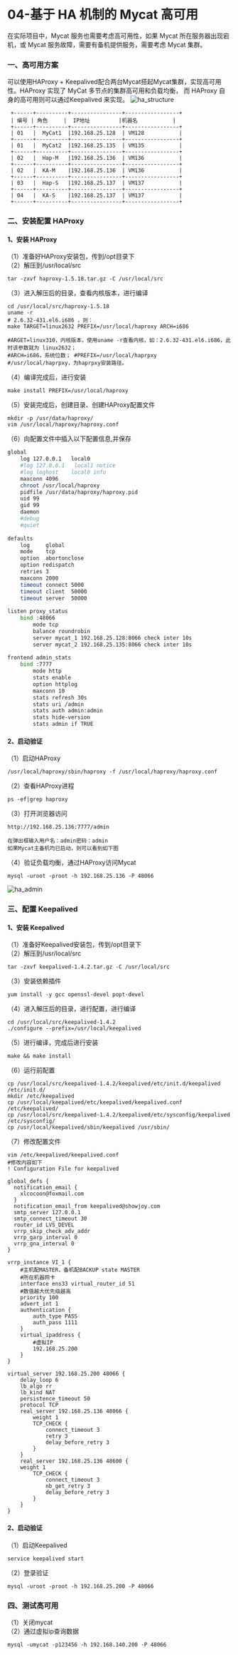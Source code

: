 # 04-基于 HA 机制的 Mycat 高可用

在实际项目中，Mycat 服务也需要考虑高可用性，如果 Mycat 所在服务器出现宕机，或 Mycat 服务故障，需要有备机提供服务，需要考虑 Mycat 集群。 

### 一、高可用方案
可以使用HAProxy + Keepalived配合两台Mycat搭起Mycat集群，实现高可用性。HAProxy 实现了 MyCat 多节点的集群高可用和负载均衡， 而 HAProxy 自身的高可用则可以通过Keepalived 来实现。 
![ha_structure](./images/ha_structure.png)

```
 +------+----------+----------------+-----------------+
 | 编号 | 角色     |  IP地址         |机器名           |
 +------+----------+----------------+-----------------+
 | 01   |  MyCat1  |192.168.25.128  | VM128           |
 +------+----------+----------------+-----------------+
 | 01   |  MyCat2  |192.168.25.135  | VM135           |
 +------+----------+----------------+-----------------+
 | 02   |  Hap-M   |192.168.25.136  | VM136           |
 +------+----------+----------------+-----------------+
 | 02   |  KA-M    |192.168.25.136  | VM136           |
 +------+----------+----------------+-----------------+
 | 03   |  Hap-S   |192.168.25.137  | VM137           |
 +------+----------+----------------+-----------------+
 | 04   |  KA-S    |192.168.25.137  | VM137           |
 +------+----------+----------------+-----------------+
```

### 二、安装配置 HAProxy 
#### 1、安装 HAProxy 
（1）准备好HAProxy安装包，传到/opt目录下   
（2）解压到/usr/local/src 
```
tar -zxvf haproxy-1.5.18.tar.gz -C /usr/local/src 
```
（3）进入解压后的目录，查看内核版本，进行编译   
```
cd /usr/local/src/haproxy-1.5.18   
uname -r   
# 2.6.32-431.el6.i686 ，则：
make TARGET=linux2632 PREFIX=/usr/local/haproxy ARCH=i686 

#ARGET=linux310，内核版本，使用uname -r查看内核，如：2.6.32-431.el6.i686，此时该参数就为 linux2632；
#ARCH=i686，系统位数； #PREFIX=/usr/local/haprpxy 
#/usr/local/haprpxy，为haprpxy安装路径。 
```
（4）编译完成后，进行安装 
```
make install PREFIX=/usr/local/haproxy  
```
（5）安装完成后，创建目录、创建HAProxy配置文件 
```
mkdir -p /usr/data/haproxy/ 
vim /usr/local/haproxy/haproxy.conf 
```
（6）向配置文件中插入以下配置信息,并保存 
``` bash
global         
    log 127.0.0.1   local0         
    #log 127.0.0.1   local1 notice         
    #log loghost    local0 info         
    maxconn 4096         
    chroot /usr/local/haproxy         
    pidfile /usr/data/haproxy/haproxy.pid         
    uid 99         
    gid 99         
    daemon         
    #debug         
    #quiet 
    
defaults       
	log     global 
	mode    tcp     
	option  abortonclose     
	option redispatch      
	retries 3      
	maxconn 2000    
	timeout connect 5000    
	timeout client  50000   
	timeout server  50000     
	
listen proxy_status 
	bind :48066       
		mode tcp         
		balance roundrobin   
		server mycat_1 192.168.25.128:8066 check inter 10s      
		server mycat_2 192.168.25.135:8066 check inter 10s 
 
frontend admin_stats 
	bind :7777       
		mode http       
		stats enable        
		option httplog        
		maxconn 10        
		stats refresh 30s   
		stats uri /admin      
		stats auth admin:admin   
		stats hide-version       
		stats admin if TRUE 	
```

#### 2、启动验证 
（1）启动HAProxy 
```
/usr/local/haproxy/sbin/haproxy -f /usr/local/haproxy/haproxy.conf 
```
（2）查看HAProxy进程 
```
ps -ef|grep haproxy 
```
（3）打开浏览器访问 
```
http://192.168.25.136:7777/admin 

在弹出框输入用户名：admin密码：admin 
如果Mycat主备机均已启动，则可以看到如下图 
```
（4）验证负载均衡，通过HAProxy访问Mycat 
```
mysql -uroot -proot -h 192.168.25.136 -P 48066 
```
![ha_admin](./images/ha_admin.png)


### 三、配置 Keepalived  
#### 1、安装 Keepalived 
（1）准备好Keepalived安装包，传到/opt目录下   
（2）解压到/usr/local/src 
```
tar -zxvf keepalived-1.4.2.tar.gz -C /usr/local/src 
```
（3）安装依赖插件 
```
yum install -y gcc openssl-devel popt-devel 
```
（4）进入解压后的目录，进行配置，进行编译
```
cd /usr/local/src/keepalived-1.4.2 
./configure --prefix=/usr/local/keepalived 
```
（5）进行编译，完成后进行安装 
```
make && make install 
```
（6）运行前配置 
```
cp /usr/local/src/keepalived-1.4.2/keepalived/etc/init.d/keepalived /etc/init.d/ 
mkdir /etc/keepalived 
cp /usr/local/keepalived/etc/keepalived/keepalived.conf /etc/keepalived/ 
cp /usr/local/src/keepalived-1.4.2/keepalived/etc/sysconfig/keepalived /etc/sysconfig/ 
cp /usr/local/keepalived/sbin/keepalived /usr/sbin/ 
```
（7）修改配置文件 
```
vim /etc/keepalived/keepalived.conf 
#修改内容如下 
! Configuration File for keepalived 
 
global_defs {  
  notification_email {  
	xlcocoon@foxmail.com   
  }    
  notification_email_from keepalived@showjoy.com   
  smtp_server 127.0.0.1  
  smtp_connect_timeout 30  
  router_id LVS_DEVEL   
  vrrp_skip_check_adv_addr  
  vrrp_garp_interval 0 
  vrrp_gna_interval 0 
} 
 
vrrp_instance VI_1 { 
    #主机配MASTER，备机配BACKUP state MASTER
	#所在机器网卡 
    interface ens33 virtual_router_id 51
	#数值越大优先级越高    
	priority 100    
	advert_int 1    
	authentication {   
		auth_type PASS  
		auth_pass 1111  
	} 
	virtual_ipaddress { 
		#虚拟IP       
		192.168.25.200   
	} 
} 

virtual_server 192.168.25.200 48066 {  
	delay_loop 6    
	lb_algo rr   
	lb_kind NAT  
	persistence_timeout 50  
	protocol TCP 
	real_server 192.168.25.136 48066 {   
		weight 1 
		TCP_CHECK {  
			connect_timeout 3 
			retry 3          
			delay_before_retry 3     
		} 
	} 
	real_server 192.168.25.136 48600 {  
	weight 1      
		TCP_CHECK {    
			connect_timeout 3    
			nb_get_retry 3         
			delay_before_retry 3  
		}   
	} 
} 
```

#### 2、启动验证 
（1）启动Keepalived 
```
service keepalived start 
```
（2）登录验证 
```
mysql -uroot -proot -h 192.168.25.200 -P 48066 
```

### 四、测试高可用
（1）关闭mycat   
（2）通过虚拟ip查询数据 
```
mysql -umycat -p123456 -h 192.168.140.200 -P 48066 
```
